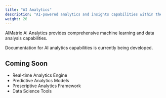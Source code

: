```yaml
---
title: "AI Analytics"
description: "AI-powered analytics and insights capabilities within the AIMatrix platform."
weight: 20
---
```


AIMatrix AI Analytics provides comprehensive machine learning and data analysis capabilities.

Documentation for AI analytics capabilities is currently being developed.

## Coming Soon

- Real-time Analytics Engine
- Predictive Analytics Models
- Prescriptive Analytics Framework
- Data Science Tools

<!-- TODO: Add detailed AI analytics documentation -->